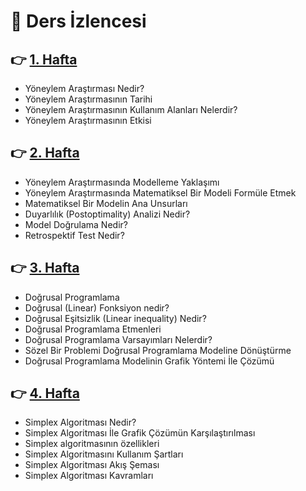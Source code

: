 # :bookmark_tabs: Ders İzlencesi 

## :point_right:	 [1. Hafta](https://github.com/enesmanan/ders-notlari/blob/main/%C4%B0ntroduction%20to%20Operation%20Resource/Hafta_1.ipynb)
+ Yöneylem Araştırması Nedir?
+ Yöneylem Araştırmasının Tarihi
+ Yöneylem Araştırmasının Kullanım Alanları Nelerdir?
+ Yöneylem Araştırmasının Etkisi

## :point_right:	 [2. Hafta](https://github.com/enesmanan/ders-notlari/blob/main/%C4%B0ntroduction%20to%20Operation%20Resource/Hafta_2.ipynb) 
+ Yöneylem Araştırmasında Modelleme Yaklaşımı
+ Yöneylem Araştırmasında Matematiksel Bir Modeli Formüle Etmek
+ Matematiksel Bir Modelin Ana Unsurları
+ Duyarlılık (Postoptimality) Analizi Nedir?
+ Model Doğrulama Nedir?
+ Retrospektif Test Nedir?

## :point_right:	 [3. Hafta](https://github.com/enesmanan/ders-notlari/blob/main/%C4%B0ntroduction%20to%20Operation%20Resource/Hafta_3.ipynb) 
+ Doğrusal Programlama
+ Doğrusal (Linear) Fonksiyon nedir?
+ Doğrusal Eşitsizlik (Linear inequality) Nedir?
+ Doğrusal Programlama Etmenleri
+ Doğrusal Programlama Varsayımları Nelerdir?
+ Sözel Bir Problemi Doğrusal Programlama Modeline Dönüştürme
+ Doğrusal Programlama Modelinin Grafik Yöntemi İle Çözümü


## :point_right:	 [4. Hafta](https://github.com/enesmanan/ders-notlari/blob/main/%C4%B0ntroduction%20to%20Operation%20Resource/Hafta_4.ipynb) 
+ Simplex Algoritması Nedir?
+ Simplex Algoritması İle Grafik Çözümün Karşılaştırılması
+ Simplex algoritmasının özellikleri
+ Simplex Algoritmasını Kullanım Şartları
+ Simplex Algoritması Akış Şeması
+ Simplex Algoritması Kavramları
